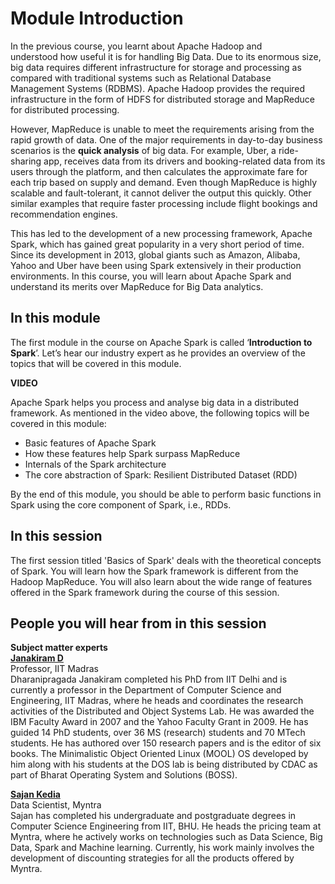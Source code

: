 # Module Introduction

In the previous course, you learnt about Apache Hadoop and understood how useful it is for handling Big Data. Due to its enormous size, big data requires different infrastructure for storage and processing as compared with traditional systems such as Relational Database Management Systems (RDBMS). Apache Hadoop provides the required infrastructure in the form of HDFS for distributed storage and MapReduce for distributed processing.

However, MapReduce is unable to meet the requirements arising from the rapid growth of data. One of the major requirements in day-to-day business scenarios is the **quick analysis** of big data. For example, Uber, a ride-sharing app, receives data from its drivers and booking-related data from its users through the platform, and then calculates the approximate fare for each trip based on supply and demand. Even though MapReduce is highly scalable and fault-tolerant, it cannot deliver the output this quickly. Other similar examples that require faster processing include flight bookings and recommendation engines.

This has led to the development of a new processing framework, Apache Spark, which has gained great popularity in a very short period of time. Since its development in 2013, global giants such as Amazon, Alibaba, Yahoo and Uber have been using Spark extensively in their production environments. In this course, you will learn about Apache Spark and understand its merits over MapReduce for Big Data analytics.  

## In this module

The first module in the course on Apache Spark is called ‘**Introduction to Spark**’. Let’s hear our industry expert as he provides an overview of the topics that will be covered in this module.

**VIDEO**

Apache Spark helps you process and analyse big data in a distributed framework. As mentioned in the video above, the following topics will be covered in this module:

- Basic features of Apache Spark
- How these features help Spark surpass MapReduce
- Internals of the Spark architecture
- The core abstraction of Spark: Resilient Distributed Dataset (RDD)

By the end of this module, you should be able to perform basic functions in Spark using the core component of Spark, i.e., RDDs.

## In this session

The first session titled 'Basics of Spark' deals with the theoretical concepts of Spark. You will learn how the Spark framework is different from the Hadoop MapReduce. You will also learn about the wide range of features offered in the Spark framework during the course of this session.

## People you will hear from in this session

**Subject matter experts**  
**[Janakiram D](https://www.iitm.ac.in/info/fac/djram)**  
Professor, IIT Madras  
Dharanipragada Janakiram completed his PhD from IIT Delhi and is currently a professor in the Department of Computer Science and Engineering, IIT Madras, where he heads and coordinates the research activities of the Distributed and Object Systems Lab. He was awarded the IBM Faculty Award in 2007 and the Yahoo Faculty Grant in 2009. He has guided 14 PhD students, over 36 MS (research) students and 70 MTech students. He has authored over 150 research papers and is the editor of six books. The Minimalistic Object Oriented Linux (MOOL) OS developed by him along with his students at the DOS lab is being distributed by CDAC as part of Bharat Operating System and Solutions (BOSS).

**[Sajan Kedia](https://in.linkedin.com/in/sajan-kedia-b06a6821)**  
Data Scientist, Myntra  
Sajan has completed his undergraduate and postgraduate degrees in Computer Science Engineering from IIT, BHU. He heads the pricing team at Myntra, where he actively works on technologies such as Data Science, Big Data, Spark and Machine learning. Currently, his work mainly involves the development of discounting strategies for all the products offered by Myntra.
